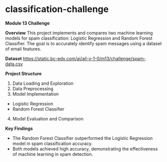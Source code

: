 # classification-challenge
**Module 13 Challenge**


**Overview**
This project implements and compares two machine learning models for spam classification: Logistic Regression and Random Forest Classifier. The goal is to accurately identify spam messages using a dataset of email features.

**Dataset**
https://static.bc-edx.com/ai/ail-v-1-0/m13/challenge/spam-data.csv 

**Project Structure**
1. Data Loading and Exploration
2. Data Preprocessing
3. Model Implementation
*   Logistic Regression
*   Random Forest Classifier
4. Model Evaluation and Comparison

**Key Findings**
*   The Random Forest Classifier outperformed the Logistic Regression model in spam classification accuracy.
*   Both models achieved high accuracy, demonstrating the effectiveness of machine learning in spam detection.
